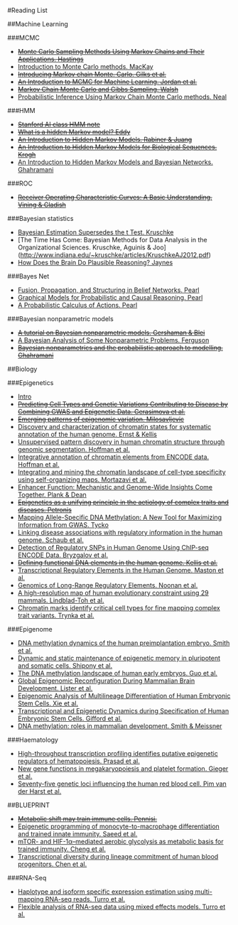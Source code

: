 #Reading List

##Machine Learning

###MCMC

* ~~[Monte Carlo Sampling Methods Using Markov Chains and Their Applications. Hastings](https://www.google.co.uk/url?sa=t&rct=j&q=&esrc=s&source=web&cd=1&cad=rja&uact=8&ved=0CCcQFjAA&url=http%3A%2F%2Fwww.isds.duke.edu%2F~scs%2FCourses%2FStat376%2FPapers%2FBasic%2FHastings1970.pdf&ei=LnLOU5jgCY3b7AavhIDoCQ&usg=AFQjCNFBeQes9RWbbs9ytjRDWlvcFSMCiA&sig2=3P0W_W0-2stLkb5FJLanrg&bvm=bv.71198958,d.ZGU)~~
* [Introduction to Monte Carlo methods. MacKay](http://www.inference.phy.cam.ac.uk/mackay/erice.pdf)
* ~~[Introducing Markov chain Monte. Carlo. Gilks et al.](http://blogs.utas.edu.au/my-imas/files/2013/09/MCMC1.pdf)~~
* ~~[An Introduction to MCMC for Machine Learning. Jordan et al.](http://cis.temple.edu/~latecki/Courses/RobotFall07/PapersFall07/andrieu03introduction.pdf)~~
* ~~[Markov Chain Monte Carlo and Gibbs Sampling. Walsh](http://web.mit.edu/~wingated/www/introductions/mcmc-gibbs-intro.pdf)~~
* [Probabilistic Inference Using Markov Chain Monte Carlo methods. Neal](http://www.cs.toronto.edu/~radford/ftp/review.pdf)

###HMM
* ~~[Stanford AI class HMM note](https://www.dropbox.com/s/t1xpy392r8ex85s/stanford-ai-class_hmm.png)~~
* ~~[What is a hidden Markov model? Eddy](http://www.nature.com/nbt/journal/v22/n10/pdf/nbt1004-1315.pdf)~~
* ~~[An Introduction to Hidden Markov Models. Rabiner & Juang](http://www.cs.umb.edu/~rvetro/vetroBioComp/HMM/Rabiner1986%20An%20Introduction%20to%20Hidden%20Markov%20Models.pdf)~~
* ~~[An Introduction to Hidden Markov Models for Biological Sequences. Krogh](http://people.binf.ku.dk/krogh/publications/ps/Krogh98a.pdf)~~
* [An Introduction to Hidden Markov Models and Bayesian Networks. Ghahramani](http://mlg.eng.cam.ac.uk/zoubin/papers/ijprai.pdf)

###ROC
* ~~[Receiver Operating Characteristic Curves: A Basic Understanding. Vining & Gladish](http://pubs.rsna.org/doi/pdf/10.1148/radiographics.12.6.1439017)~~

###Bayesian statistics
* [Bayesian Estimation Supersedes the t Test. Kruschke](http://www.indiana.edu/~kruschke/BEST/)
* [The Time Has Come: Bayesian Methods for Data Analysis in the Organizational Sciences. Kruschke, Aguinis & Joo] (http://www.indiana.edu/~kruschke/articles/KruschkeAJ2012.pdf)
* [How Does the Brain Do Plausible Reasoning? Jaynes](http://exordio.qfb.umich.mx/archivos%20pdf%20de%20trabajo%20umsnh/aphilosofia/bayesian%20importantes/brain.pdf)

###Bayes Net
* [Fusion, Propagation, and Structuring in Belief Networks. Pearl](http://cecs.wright.edu/~swang/cs409/Pearl.pdf)
* [Graphical Models for Probabilistic and Causal Reasoning. Pearl](http://ftp.cs.ucla.edu/pub/stat_ser/r236-2nd-edition-2011.pdf)
* [A Probabilistic Calculus of Actions. Pearl](http://arxiv.org/pdf/1302.6835v1.pdf)

###Bayesian nonparametric models
* ~~[A tutorial on Bayesian nonparametric models. Gershaman & Blei](http://www.cs.princeton.edu/~blei/papers/GershmanBlei2012.pdf)~~
* [A Bayesian Analysis of Some Nonparametric Problems. Ferguson](http://www.cis.upenn.edu/~taskar/courses/cis700-sp08/papers/ferguson.pdf)
* ~~[Bayesian nonparametrics and the probabilistic approach to modelling. Ghahramani](http://mlg.eng.cam.ac.uk/pub/pdf/Gha12.pdf)~~

##Biology

###Epigenetics

* [Intro](http://epigenie.com/epigenetics/)
* ~~[Predicting Cell Types and Genetic Variations Contributing to Disease by Combining GWAS and Epigenetic Data. Gerasimova et al.](http://www.plosone.org/article/info%3Adoi%2F10.1371%2Fjournal.pone.0054359)~~
* ~~[Emerging patterns of epigenomic variation. Milosavljevic](http://www.cell.com/trends/genetics/abstract/S0168-9525\(11\)00042-4)~~
* [Discovery and characterization of chromatin states for systematic annotation of the human genome. Ernst & Kellis](http://www.nature.com/nbt/journal/v28/n8/abs/nbt.1662.html)
* [Unsupervised pattern discovery in human chromatin structure through genomic segmentation. Hoffman et al.](http://www.nature.com/nmeth/journal/v9/n5/full/nmeth.1937.html)
* [Integrative annotation of chromatin elements from ENCODE data. Hoffman et al.](http://nar.oxfordjournals.org/content/early/2012/12/05/nar.gks1284.full)
* [Integrating and mining the chromatin landscape of cell-type specificity using self-organizing maps. Mortazavi et al.](http://genome.cshlp.org/content/23/12/2136.full)
* [Enhancer Function: Mechanistic and Genome-Wide Insights Come Together. Plank & Dean](http://www.cell.com/molecular-cell/pdf/S1097-2765\(14\)00523-1.pdf)
* ~~[Epigenetics as a unifying principle in the aetiology of complex traits and diseases.  Petronis](http://www.nature.com/nature/journal/v465/n7299/full/nature09230.html)~~
* [Mapping Allele-Specific DNA Methylation: A New Tool for Maximizing Information from GWAS. Tycko](http://www.sciencedirect.com/science/article/pii/S000292971000025X#)
* [Linking disease associations with regulatory information in the human genome. Schaub et al.](http://genome.cshlp.org/content/22/9/1748.long)
* [Detection of Regulatory SNPs in Human Genome Using ChIP-seq ENCODE Data. Bryzgalov et al.](http://www.plosone.org/article/info%3Adoi%2F10.1371%2Fjournal.pone.0078833)
* ~~[Defining functional DNA elements in the human genome. Kellis et al.](http://www.pnas.org/content/111/17/6131)~~
* [Transcriptional Regulatory Elements in the Human Genome. Maston et al.](http://www.annualreviews.org/doi/abs/10.1146/annurev.genom.7.080505.115623)
* [Genomics of Long-Range Regulatory Elements. Noonan et al.](http://www.annualreviews.org/doi/abs/10.1146/annurev-genom-082509-141651)
* [A high-resolution map of human evolutionary constraint using 29 mammals. Lindblad-Toh et al.](http://www.nature.com/nature/journal/v478/n7370/full/nature10530.html)
* [Chromatin marks identify critical cell types for fine mapping complex trait variants. Trynka et al.](http://www.nature.com/ng/journal/v45/n2/full/ng.2504.html)

###Epigenome

* [DNA methylation dynamics of the human preimplantation embryo. Smith et al.](http://www.nature.com/nature/journal/vaop/ncurrent/full/nature13581.html)
* [Dynamic and static maintenance of epigenetic memory in pluripotent and somatic cells. Shipony et al.](http://www.nature.com/nature/journal/vaop/ncurrent/full/nature13458.html)
* [The DNA methylation landscape of human early embryos. Guo et al.](http://www.nature.com/nature/journal/vaop/ncurrent/full/nature13544.html)
* [Global Epigenomic Reconfiguration During Mammalian Brain Development. Lister et al.](http://www.sciencemag.org/content/341/6146/1237905)
* [Epigenomic Analysis of Multilineage Differentiation of Human Embryonic Stem Cells. Xie et al.](http://www.cell.com/abstract/S0092-8674\(13\)00464-9)
* [Transcriptional and Epigenetic Dynamics during Specification of Human Embryonic Stem Cells. Gifford et al.](http://www.cell.com/abstract/S0092-8674\(13\)00513-8)
* [DNA methylation: roles in mammalian development. Smith & Meissner](http://www.nature.com/nrg/journal/v14/n3/full/nrg3354.html)

###Haematology

* [High-throughput transcription profiling identifies putative epigenetic regulators of hematopoiesis. Prasad et al.](http://www.bloodjournal.org/content/123/17/e46.long)
* [New gene functions in megakaryopoiesis and platelet formation. Gieger et al.](http://www.nature.com/nature/journal/v480/n7376/full/nature10659.html)
* [Seventy-five genetic loci influencing the human red blood cell. Pim van der Harst et al.](http://www.nature.com/nature/journal/v492/n7429/full/nature11677.html)

##BLUEPRINT

* ~~[Metabolic shift may train immune cells. Pennisi.](http://www.sciencemag.org/content/345/6204/1550.full)~~
* [Epigenetic programming of monocyte-to-macrophage differentiation and trained innate immunity. Saeed et al.](http://www.sciencemag.org/content/345/6204/1251086.full)
* [mTOR- and HIF-1α–mediated aerobic glycolysis as metabolic basis for trained immunity. Cheng et al.](http://www.sciencemag.org/content/345/6204/1550.full)
* [Transcriptional diversity during lineage commitment of human blood progenitors. Chen et al.](http://www.sciencemag.org/content/345/6204/1251033.full)

###RNA-Seq

* [Haplotype and isoform specific expression estimation using multi-mapping RNA-seq reads. Turro et al.](http://genomebiology.com/2011/12/2/R13)
* [Flexible analysis of RNA-seq data using mixed effects models. Turro et al.](http://bioinformatics.oxfordjournals.org/content/30/2/180)


